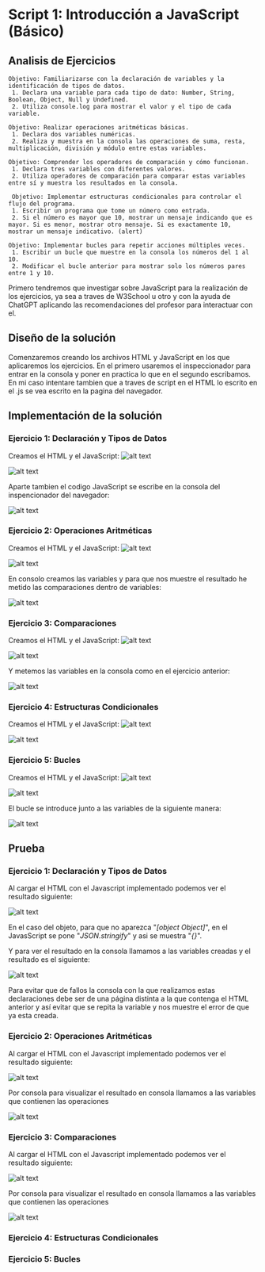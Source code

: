 # Script 1: Introducción a JavaScript (Básico)

## Analisis de Ejercicios
```
Objetivo: Familiarizarse con la declaración de variables y la identificación de tipos de datos.
 1. Declara una variable para cada tipo de dato: Number, String, Boolean, Object, Null y Undefined.
 2. Utiliza console.log para mostrar el valor y el tipo de cada variable.
 
Objetivo: Realizar operaciones aritméticas básicas.
 1. Declara dos variables numéricas.
 2. Realiza y muestra en la consola las operaciones de suma, resta, multiplicación, división y módulo entre estas variables.

Objetivo: Comprender los operadores de comparación y cómo funcionan.
 1. Declara tres variables con diferentes valores.
 2. Utiliza operadores de comparación para comparar estas variables entre sí y muestra los resultados en la consola.

 Objetivo: Implementar estructuras condicionales para controlar el flujo del programa.
 1. Escribir un programa que tome un número como entrada.
 2. Si el número es mayor que 10, mostrar un mensaje indicando que es mayor. Si es menor, mostrar otro mensaje. Si es exactamente 10, mostrar un mensaje indicativo. (alert)

Objetivo: Implementar bucles para repetir acciones múltiples veces.
 1. Escribir un bucle que muestre en la consola los números del 1 al 10.
 2. Modificar el bucle anterior para mostrar solo los números pares entre 1 y 10.

 ```
Primero tendremos que investigar sobre JavaScript para la realización de los ejercicios, ya sea a traves de W3School u otro y con la ayuda de ChatGPT aplicando las recomendaciones del profesor para interactuar con el.

## Diseño de la solución
Comenzaremos creando los archivos HTML y JavaScript en los que aplicaremos los ejercicios. En el primero usaremos el inspeccionador para entrar en la consola y poner en practica lo que en el segundo escribamos. En mi caso intentare tambien que a traves de script en el HTML lo escrito en el .js se vea escrito en la pagina del navegador.

## Implementación de la solución
### Ejercicio 1: Declaración y Tipos de Datos
Creamos el HTML y el JavaScript:
![alt text](https://github.com/FernandoTiradosG/DAWEC/blob/main/T1/SPRINT%201/Recursos/HTML1.png "Html")

![alt text](https://github.com/FernandoTiradosG/DAWEC/blob/main/T1/SPRINT%201/Recursos/JavaScript1.png "JavaScript")

Aparte tambien el codigo JavaScript se escribe en la consola del inspencionador del navegador:

![alt text](https://github.com/FernandoTiradosG/DAWEC/blob/main/T1/SPRINT%201/Recursos/Consola1.png "Consola")
### Ejercicio 2: Operaciones Aritméticas
Creamos el HTML y el JavaScript:
![alt text](https://github.com/FernandoTiradosG/DAWEC/blob/main/T1/SPRINT%202/Recursos/HTML2.png "Html")

![alt text](https://github.com/FernandoTiradosG/DAWEC/blob/main/T1/SPRINT%202/Recursos/JavaScript2.png "JavaScript")

En consolo creamos las variables y para que nos muestre el resultado he metido las comparaciones dentro de variables:

![alt text](https://github.com/FernandoTiradosG/DAWEC/blob/main/T1/SPRINT%202/Recursos/Consola2.png "Consola")
### Ejercicio 3: Comparaciones
Creamos el HTML y el JavaScript:
![alt text](https://github.com/FernandoTiradosG/DAWEC/blob/main/T1/SPRINT%203/Recursos/HTML3.png "Html")

![alt text](https://github.com/FernandoTiradosG/DAWEC/blob/main/T1/SPRINT%203/Recursos/JavaScript3.png "JavaScript")

Y metemos las variables en la consola como en el ejercicio anterior:

![alt text](https://github.com/FernandoTiradosG/DAWEC/blob/main/T1/SPRINT%203/Recursos/Consola3.png "Consola")
### Ejercicio 4: Estructuras Condicionales
Creamos el HTML y el JavaScript:
![alt text](https://github.com/FernandoTiradosG/DAWEC/blob/main/T1/SPRINT%203/Recursos/HTML4.png "Html")

![alt text](https://github.com/FernandoTiradosG/DAWEC/blob/main/T1/SPRINT%203/Recursos/JavaScript4.png "JavaScript")
### Ejercicio 5: Bucles
Creamos el HTML y el JavaScript:
![alt text](https://github.com/FernandoTiradosG/DAWEC/blob/main/T1/SPRINT%203/Recursos/HTML5.png "Html")

![alt text](https://github.com/FernandoTiradosG/DAWEC/blob/main/T1/SPRINT%203/Recursos/JavaScript5.png "JavaScript")

El bucle se introduce junto a las variables de la siguiente manera:

![alt text](https://github.com/FernandoTiradosG/DAWEC/blob/main/T1/SPRINT%203/Recursos/Consola5.png "Consola")
## Prueba
### Ejercicio 1: Declaración y Tipos de Datos
Al cargar el HTML con el Javascript implementado podemos ver el resultado siguiente:

![alt text](https://github.com/FernandoTiradosG/DAWEC/blob/main/T1/SPRINT%201/Recursos/Prueba1.png "Prueba HTML")

En el caso del objeto, para que no aparezca "*[object Object]*", en el JavasScript se pone "*JSON.stringify*" y asi se muestra "*{}*".

Y para ver el resultado en la consola llamamos a las variables creadas y el resultado es el siguiente:

![alt text](https://github.com/FernandoTiradosG/DAWEC/blob/main/T1/SPRINT%201/Recursos/Prueba2.png "Prueba Consola")

Para evitar que de fallos la consola con la que realizamos estas declaraciones debe ser de una página distinta a la que contenga el HTML anterior y así evitar que se repita la variable y nos muestre el error de que ya esta creada.
### Ejercicio 2: Operaciones Aritméticas
Al cargar el HTML con el Javascript implementado podemos ver el resultado siguiente:

![alt text](https://github.com/FernandoTiradosG/DAWEC/blob/main/T1/SPRINT%202/Recursos/Prueba2.png "Prueba HTML")

Por consola para visualizar el resultado en consola llamamos a las variables que contienen las operaciones

![alt text](https://github.com/FernandoTiradosG/DAWEC/blob/main/T1/SPRINT%202/Recursos/Prueba1.png "Prueba consola")
### Ejercicio 3: Comparaciones
Al cargar el HTML con el Javascript implementado podemos ver el resultado siguiente:

![alt text](https://github.com/FernandoTiradosG/DAWEC/blob/main/T1/SPRINT%203/Recursos/Prueba1.png "Prueba HTML")

Por consola para visualizar el resultado en consola llamamos a las variables que contienen las operaciones

![alt text](https://github.com/FernandoTiradosG/DAWEC/blob/main/T1/SPRINT%203/Recursos/Prueba2.png "Prueba consola")
### Ejercicio 4: Estructuras Condicionales
### Ejercicio 5: Bucles